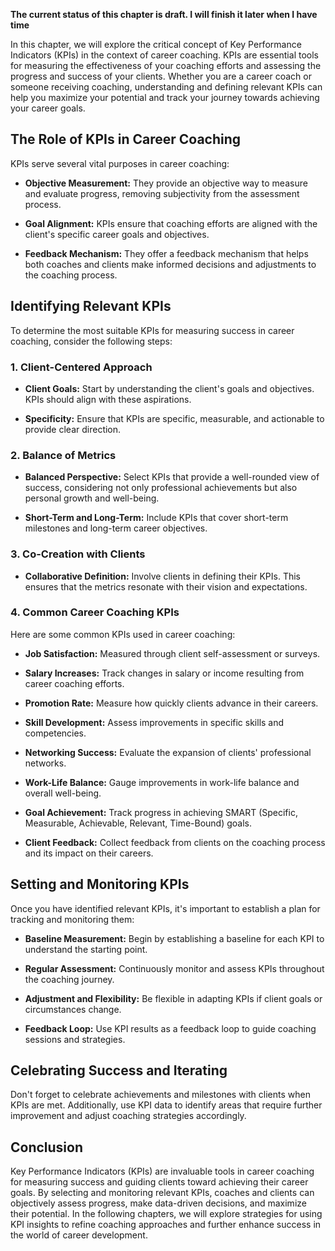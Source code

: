 **The current status of this chapter is draft. I will finish it later when I have time**

In this chapter, we will explore the critical concept of Key Performance Indicators (KPIs) in the context of career coaching. KPIs are essential tools for measuring the effectiveness of your coaching efforts and assessing the progress and success of your clients. Whether you are a career coach or someone receiving coaching, understanding and defining relevant KPIs can help you maximize your potential and track your journey towards achieving your career goals.

The Role of KPIs in Career Coaching
-----------------------------------

KPIs serve several vital purposes in career coaching:

* **Objective Measurement:** They provide an objective way to measure and evaluate progress, removing subjectivity from the assessment process.

* **Goal Alignment:** KPIs ensure that coaching efforts are aligned with the client's specific career goals and objectives.

* **Feedback Mechanism:** They offer a feedback mechanism that helps both coaches and clients make informed decisions and adjustments to the coaching process.

Identifying Relevant KPIs
-------------------------

To determine the most suitable KPIs for measuring success in career coaching, consider the following steps:

### 1. **Client-Centered Approach**

* **Client Goals:** Start by understanding the client's goals and objectives. KPIs should align with these aspirations.

* **Specificity:** Ensure that KPIs are specific, measurable, and actionable to provide clear direction.

### 2. **Balance of Metrics**

* **Balanced Perspective:** Select KPIs that provide a well-rounded view of success, considering not only professional achievements but also personal growth and well-being.

* **Short-Term and Long-Term:** Include KPIs that cover short-term milestones and long-term career objectives.

### 3. **Co-Creation with Clients**

* **Collaborative Definition:** Involve clients in defining their KPIs. This ensures that the metrics resonate with their vision and expectations.

### 4. **Common Career Coaching KPIs**

Here are some common KPIs used in career coaching:

* **Job Satisfaction:** Measured through client self-assessment or surveys.

* **Salary Increases:** Track changes in salary or income resulting from career coaching efforts.

* **Promotion Rate:** Measure how quickly clients advance in their careers.

* **Skill Development:** Assess improvements in specific skills and competencies.

* **Networking Success:** Evaluate the expansion of clients' professional networks.

* **Work-Life Balance:** Gauge improvements in work-life balance and overall well-being.

* **Goal Achievement:** Track progress in achieving SMART (Specific, Measurable, Achievable, Relevant, Time-Bound) goals.

* **Client Feedback:** Collect feedback from clients on the coaching process and its impact on their careers.

Setting and Monitoring KPIs
---------------------------

Once you have identified relevant KPIs, it's important to establish a plan for tracking and monitoring them:

* **Baseline Measurement:** Begin by establishing a baseline for each KPI to understand the starting point.

* **Regular Assessment:** Continuously monitor and assess KPIs throughout the coaching journey.

* **Adjustment and Flexibility:** Be flexible in adapting KPIs if client goals or circumstances change.

* **Feedback Loop:** Use KPI results as a feedback loop to guide coaching sessions and strategies.

Celebrating Success and Iterating
---------------------------------

Don't forget to celebrate achievements and milestones with clients when KPIs are met. Additionally, use KPI data to identify areas that require further improvement and adjust coaching strategies accordingly.

Conclusion
----------

Key Performance Indicators (KPIs) are invaluable tools in career coaching for measuring success and guiding clients toward achieving their career goals. By selecting and monitoring relevant KPIs, coaches and clients can objectively assess progress, make data-driven decisions, and maximize their potential. In the following chapters, we will explore strategies for using KPI insights to refine coaching approaches and further enhance success in the world of career development.
